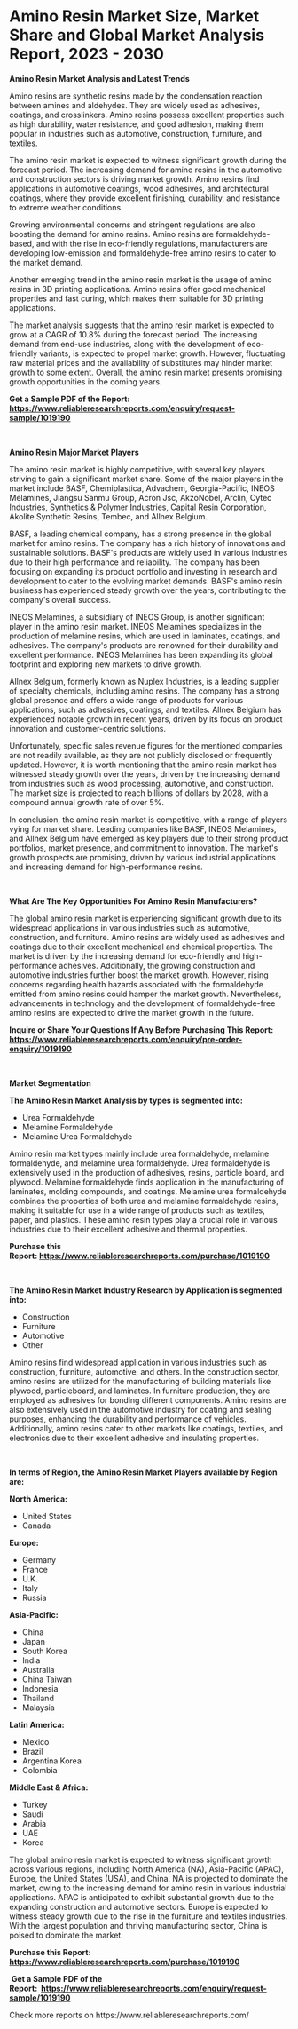 <p><h1>Amino Resin Market Size, Market Share and Global Market Analysis Report, 2023 - 2030</h1></p><p><strong>Amino Resin Market Analysis and Latest Trends</strong></p>
<p><p>Amino resins are synthetic resins made by the condensation reaction between amines and aldehydes. They are widely used as adhesives, coatings, and crosslinkers. Amino resins possess excellent properties such as high durability, water resistance, and good adhesion, making them popular in industries such as automotive, construction, furniture, and textiles.</p><p>The amino resin market is expected to witness significant growth during the forecast period. The increasing demand for amino resins in the automotive and construction sectors is driving market growth. Amino resins find applications in automotive coatings, wood adhesives, and architectural coatings, where they provide excellent finishing, durability, and resistance to extreme weather conditions.</p><p>Growing environmental concerns and stringent regulations are also boosting the demand for amino resins. Amino resins are formaldehyde-based, and with the rise in eco-friendly regulations, manufacturers are developing low-emission and formaldehyde-free amino resins to cater to the market demand.</p><p>Another emerging trend in the amino resin market is the usage of amino resins in 3D printing applications. Amino resins offer good mechanical properties and fast curing, which makes them suitable for 3D printing applications.</p><p>The market analysis suggests that the amino resin market is expected to grow at a CAGR of 10.8% during the forecast period. The increasing demand from end-use industries, along with the development of eco-friendly variants, is expected to propel market growth. However, fluctuating raw material prices and the availability of substitutes may hinder market growth to some extent. Overall, the amino resin market presents promising growth opportunities in the coming years.</p></p>
<p><strong>Get a Sample PDF of the Report:&nbsp; <a href="https://www.reliableresearchreports.com/enquiry/request-sample/1019190">https://www.reliableresearchreports.com/enquiry/request-sample/1019190</a></strong></p>
<p>&nbsp;</p>
<p><strong>Amino Resin Major Market Players</strong></p>
<p><p>The amino resin market is highly competitive, with several key players striving to gain a significant market share. Some of the major players in the market include BASF, Chemiplastica, Advachem, Georgia-Pacific, INEOS Melamines, Jiangsu Sanmu Group, Acron Jsc, AkzoNobel, Arclin, Cytec Industries, Synthetics & Polymer Industries, Capital Resin Corporation, Akolite Synthetic Resins, Tembec, and Allnex Belgium.</p><p>BASF, a leading chemical company, has a strong presence in the global market for amino resins. The company has a rich history of innovations and sustainable solutions. BASF's products are widely used in various industries due to their high performance and reliability. The company has been focusing on expanding its product portfolio and investing in research and development to cater to the evolving market demands. BASF's amino resin business has experienced steady growth over the years, contributing to the company's overall success.</p><p>INEOS Melamines, a subsidiary of INEOS Group, is another significant player in the amino resin market. INEOS Melamines specializes in the production of melamine resins, which are used in laminates, coatings, and adhesives. The company's products are renowned for their durability and excellent performance. INEOS Melamines has been expanding its global footprint and exploring new markets to drive growth.</p><p>Allnex Belgium, formerly known as Nuplex Industries, is a leading supplier of specialty chemicals, including amino resins. The company has a strong global presence and offers a wide range of products for various applications, such as adhesives, coatings, and textiles. Allnex Belgium has experienced notable growth in recent years, driven by its focus on product innovation and customer-centric solutions.</p><p>Unfortunately, specific sales revenue figures for the mentioned companies are not readily available, as they are not publicly disclosed or frequently updated. However, it is worth mentioning that the amino resin market has witnessed steady growth over the years, driven by the increasing demand from industries such as wood processing, automotive, and construction. The market size is projected to reach billions of dollars by 2028, with a compound annual growth rate of over 5%.</p><p>In conclusion, the amino resin market is competitive, with a range of players vying for market share. Leading companies like BASF, INEOS Melamines, and Allnex Belgium have emerged as key players due to their strong product portfolios, market presence, and commitment to innovation. The market's growth prospects are promising, driven by various industrial applications and increasing demand for high-performance resins.</p></p>
<p>&nbsp;</p>
<p><strong>What Are The Key Opportunities For Amino Resin Manufacturers?</strong></p>
<p><p>The global amino resin market is experiencing significant growth due to its widespread applications in various industries such as automotive, construction, and furniture. Amino resins are widely used as adhesives and coatings due to their excellent mechanical and chemical properties. The market is driven by the increasing demand for eco-friendly and high-performance adhesives. Additionally, the growing construction and automotive industries further boost the market growth. However, rising concerns regarding health hazards associated with the formaldehyde emitted from amino resins could hamper the market growth. Nevertheless, advancements in technology and the development of formaldehyde-free amino resins are expected to drive the market growth in the future.</p></p>
<p><strong>Inquire or Share Your Questions If Any Before Purchasing This Report: <a href="https://www.reliableresearchreports.com/enquiry/pre-order-enquiry/1019190">https://www.reliableresearchreports.com/enquiry/pre-order-enquiry/1019190</a></strong></p>
<p>&nbsp;</p>
<p><strong>Market Segmentation</strong></p>
<p><strong>The Amino Resin Market Analysis by types is segmented into:</strong></p>
<p><ul><li>Urea Formaldehyde</li><li>Melamine Formaldehyde</li><li>Melamine Urea Formaldehyde</li></ul></p>
<p><p>Amino resin market types mainly include urea formaldehyde, melamine formaldehyde, and melamine urea formaldehyde. Urea formaldehyde is extensively used in the production of adhesives, resins, particle board, and plywood. Melamine formaldehyde finds application in the manufacturing of laminates, molding compounds, and coatings. Melamine urea formaldehyde combines the properties of both urea and melamine formaldehyde resins, making it suitable for use in a wide range of products such as textiles, paper, and plastics. These amino resin types play a crucial role in various industries due to their excellent adhesive and thermal properties.</p></p>
<p><strong>Purchase this Report:&nbsp;<a href="https://www.reliableresearchreports.com/purchase/1019190">https://www.reliableresearchreports.com/purchase/1019190</a></strong></p>
<p>&nbsp;</p>
<p><strong>The Amino Resin Market Industry Research by Application is segmented into:</strong></p>
<p><ul><li>Construction</li><li>Furniture</li><li>Automotive</li><li>Other</li></ul></p>
<p><p>Amino resins find widespread application in various industries such as construction, furniture, automotive, and others. In the construction sector, amino resins are utilized for the manufacturing of building materials like plywood, particleboard, and laminates. In furniture production, they are employed as adhesives for bonding different components. Amino resins are also extensively used in the automotive industry for coating and sealing purposes, enhancing the durability and performance of vehicles. Additionally, amino resins cater to other markets like coatings, textiles, and electronics due to their excellent adhesive and insulating properties.</p></p>
<p>&nbsp;</p>
<p><strong>In terms of Region, the Amino Resin Market Players available by Region are:</strong></p>
<p>
    <p> <strong> North America: </strong>
        <ul>
            <li>United States</li>
            <li>Canada</li>
        </ul>
        </p> 
    <p> <strong> Europe: </strong>
        <ul>
            <li>Germany</li>
            <li>France</li>
            <li>U.K.</li>
            <li>Italy</li>
            <li>Russia</li>
        </ul>
        </p> 
    <p> <strong> Asia-Pacific: </strong>
        <ul>
            <li>China</li>
            <li>Japan</li>
            <li>South Korea</li>
            <li>India</li>
            <li>Australia</li>
            <li>China Taiwan</li>
            <li>Indonesia</li>
            <li>Thailand</li>
            <li>Malaysia</li>
        </ul>
        </p> 
    <p> <strong> Latin America: </strong>
        <ul>
            <li>Mexico</li>
            <li>Brazil</li>
            <li>Argentina Korea</li>
            <li>Colombia</li>
        </ul>
        </p> 
    <p> <strong> Middle East & Africa: </strong>
        <ul>
            <li>Turkey</li>
            <li>Saudi</li>
            <li>Arabia</li>
            <li>UAE</li>
            <li>Korea</li>
        </ul>
    </p>
    </p>
<p><p>The global amino resin market is expected to witness significant growth across various regions, including North America (NA), Asia-Pacific (APAC), Europe, the United States (USA), and China. NA is projected to dominate the market, owing to the increasing demand for amino resin in various industrial applications. APAC is anticipated to exhibit substantial growth due to the expanding construction and automotive sectors. Europe is expected to witness steady growth due to the rise in the furniture and textiles industries. With the largest population and thriving manufacturing sector, China is poised to dominate the market.</p></p>
<p><strong>Purchase this Report: <a href="https://www.reliableresearchreports.com/purchase/1019190">https://www.reliableresearchreports.com/purchase/1019190</a></strong></p>
<p>&nbsp;<strong>Get a Sample PDF of the Report:&nbsp;&nbsp;<a href="https://www.reliableresearchreports.com/enquiry/request-sample/1019190">https://www.reliableresearchreports.com/enquiry/request-sample/1019190</a></strong></p>
<p><strong></strong></p>
<p>Check more reports on https://www.reliableresearchreports.com/</p>